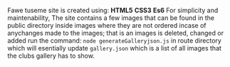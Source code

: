 Fawe tuseme site is created using:
        **HTML5**
        **CSS3**
        **Es6**
For simplicity and maintenability, The site contains a few images that can be found in the public directory inside images where they are not ordered incase of anychanges made to the images; that is an images is deleted, changed or added run the command: `node generateGalleryjson.js` in route directory which will esentially update `gallery.json` which is a list of all images that the clubs gallery has to show.